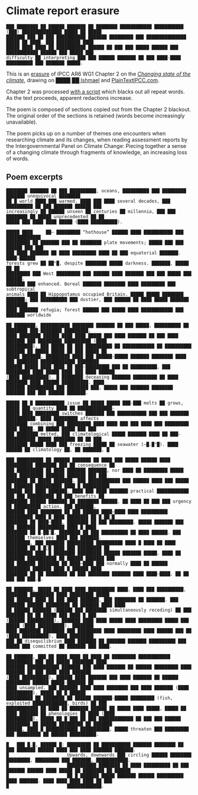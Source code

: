 # Climate report erasure

```
███ ████████ ██ ██████ ███████ ██ ████████ ████████████ ███████████ (███) ███████████████ █████ ██ █████
███████ ███ ██ ███ ███████████ ███████ █████████ ███ ███████████████ █████ ██ ████. ███ █████████ ████
█████ ████ ████ ██ ███████████ ██████ ██ ███ ███ █████ ██████ ███ ████████████ ██████ ███ █████ ███
difficulty ██ interpreting ███ ███ ██████ ███████ ██ ███ ████-████ ██████████ ███ ███████ █████.
```

This is an [erasure](https://en.wikipedia.org/wiki/Erasure_(artform)) of IPCC AR6 WG1 Chapter 2 on the [*Changing state of the climate*](https://www.ipcc.ch/report/ar6/wg1/chapter/chapter-2/), drawing on [████ ██ Ishmael](https://github.com/NaNoGenMo/2022/issues/46) and [PlainTextIPCC.com](https://plaintextipcc.com/). 

Chapter 2 was processed [with a script](https://github.com/hugovk/meow.py/blob/main/blackout.py) which blacks out all repeat words. As the text proceeds, apparent redactions increase. 

The poem is composed of sections copied out from the Chapter 2 blackout. The original order of the sections is retained (words become increasingly unavailable).

The poem picks up on a number of themes one encounters when researching climate and its changes, when reading assessment reports by the Intergovernmental Panel on Climate Change: Piecing together a sense of a changing climate through fragments of knowledge, an increasing loss of words. 

## Poem excerpts

```
████████ ███████ ██ ███ ██████████, oceans, ██████████ ███ █████████ ███████ unequivocal ████████
██ █ world ████ ███ warmed. ████ ███ ████ several decades, ███ ██████████ ██ ███ ███████ ██████ ███
increasingly ██ ██████ unseen ██ centuries ██ millennia, ███ ███ ████████ ██ █████ unprecedented ██ ██
█████ ███ ████ ████ █████ (████ ██████████).
```

```
█████ ████     ██– █████████ “hothouse” ██████ ████ ███████████ ███ █████████████
█████████ ██ ███████ ███ ██ ████████ plate movements; █████ ███ ███ ██████ ███ ███
███ ████ ███████ ██ ████ █████████ ████ ██ ███ equatorial ███████. ████-██████
forests grew ██ ██°█, despite ████████ █████ darkness. ███████, █████ ██ ██ 
█████████ ███ West █████████ ███ ██████ ████ ███████ ███ ███ █████ ███ ██████.
███████ ███ enhanced. Boreal ███████ ████████ ████ █████████ ███ subtropical
animals ████ ██ Hippopotamus occupied Britain. █████ █████ ████████
███████; ███ ██████████ ███ dustier, ███ ██████ ██ ████ █████ ███████ ████████
████ ███████ refugia; forest ██████ ███ █████ ████ ████████████ ███ ███████ worldwide
```

```
██ ████████, ███████████ ████████ ███████ ██ ███ █████, ██████████ ██ ████████ ███-████████ █████████,
████ ████████ ██████ ████ ████ █████ ███ ████ ███████ ██ ███ ████ ███████ ███ █████████ ██████████ (████
██████████), ███ █████ ██ ███ ██████████ ██ ████████████ ██ ██████████ ███████ ██ █████ █████ ██ ███ █████ ██
█████ ███████. █████████ ████ ███ ██████-█████ ███████ ████████ ████ ███ ████████ █████████████ ████████
██████ █████ ████ ████ ██ ███-█████████ ███ ██ ██████████, ███ █████████ ████ █████ ████ ███ ████ ██████
(████ ██████████). █ ████████ deceasing ███████ █████████ ██ ████ ████████ ████ ██████ ██████████. ████
███████ ██████████ ███ ████████ ███, █████ ███ ███████ ████████ ███████ ███ ███ ██████ ███████.
```

```
█████ ██ █ ███████████ issue ██ █████ █████ ███-███ melts ██ grows, █████ ███ quantity ████ ██ █████████████-
█████ ████ █████████ switches ███████ ███ ███████████ ███ ███ ███████ ███████████. ████ █████████ affects
████████ combining ███ █████████ ████ ████ ███ ███ ████ ███ █████████ ████ █████. ██ █████ █████ ███ ███
███ ████████ melted, ███ climatological █████ ███████ ████ ██ ███-███████████ █████ ████████ ██ ██ ███
████████ █████ ████ ███ freezing █████ ██ seawater (–█.█°█). ████ ██████ ██ climatology ██, ██ ███████, █
```

```
███ ██████████ ██ ██████ ███████ ██ ████ ███ █████ ██████ ████ ██████████ ████████ ███ ██ consequence ██
███ ██████████ ██ ████ ███████ ███████, nor ████ ██ █████████ █████ ████ █████████ ███████ ███████ ███ ███
████████ ██ █████ ███████. ███ ████████████ ███ ██████ ████ ███ █████ ██ ███████ ██████████ ████ █ ██████████
██████ ███ ████ ███████. ████ ███ ████ ███████ practical ████████████ ███ ███ ██████████ ██ ███ benefits ██
████████ ██████ ███████ ██ ████████ ██████, ██ ████ ██ ███ ███ urgency ██ ██████████ action. ███ ███████,
███████ ████ ████████ ██ ███ ██████ ████–████ ████ ██████████ ██████████ ████ █ ████ ████████ ██ █.███
████████ ██ ████–████, ████████ ██ ███ █████████. █████ ███████ ███ ███ ███████ ██████████ ████ █ ████
████████ ██ █.███, ████████ ██ ███ ██████████ ██ ████ ██████. ███ ███████ themselves ████ ███ ███████.
█████████, ███ ███████ ██████████ ██████████ ████ █ ████ ██ ████ ████████ ██ █.██ ████ ███ █████████ ██
██████████ ████ █ ████████ █████████ ██████ ███████ █████. ████ ██ ███████ ███████████ ██ ██████ ███████ ███
███ ███████ ████████ ██ ████–████ ███ normally ████ ██ ██████ █████████ ███████ ████ █ ██████ ████
████████ ██ ██ ████████ ██ ███ ████████ ███████ ████ ████–████, ██ ██ ███ ███ ███.█.
```

```
██ ███████, █████ ██ ████ ████ ██████████ ████, ████ ███ ██████████, ████████ █████████ ████ █████████ █████
███ ██████ ████ ██ ███ ████ ███████, ███ ████████ ██ ███████. ███ ███████ ██████ █████████ ██ ███████ ████ ████
██ ██████ ███████ (██████ ███ ████████ simultaneously receding) ██ ███ ███████ ██ ██ █████ ███ ████ █ ███
(██████ ██████████). ███████ ████ ████ █████ ████ █████████ █████ ███ █████ (████ ██████████). ████████
████ ████████ ████████ ███ █████████ ████ █████████ ████ ██████ ███ ██ (████ ██████████), ████ █████████
███ ██ disequilibrium ████ ███████ ██ ███████ ███████ ██████████ ███ █████ ███ committed ██ ███████ ███ ████.
```

```
██ ███████, ███ ██ ████ ████ ██ ████ ██ █████████ ████████████ ██████████ ███ ███ █████ ████████ ████
███████ ████████████ ███████ ███ ████ ███████ ██ ██████ █████████ ████ ███████ ██ ███ ████ ████ ███████
(████ ██████████), ██████ ████ ███████ ███ ████ ███████ ██ ██████ █████████ ██████ █████-███████ ██
████ unsampled. ███ ███████ ████ ████ ████████ ███ ████ ███████ (████ ██████████). █████ ██ █ ██████
██████████ ██ ████████ ██ ██████ ███████-█████ █████████ (fish, exploited █████████████, birds) ██ ███
████████████ ██ ████ ██ ███████ ██████ ██ █████ ████ █████, █████ ██ ████ ███████ ██ phenologies ██ ████ (████
██████████). █████ ██ █ ███ ██ ███ █████████████ ██ ███ ███ ██████ █████████ ██ ██████ █████████ ██ ███████
██████, ████ █ ████████████ ███████████, █████ threaten ███ █████████ ███ █████████ ██ ██████ ██████████.
```

```
█   ███ █.█, ██████ █: █████████ ██ ███████████ ███████ ████████ ██ ███ ███████ ██████ ████ ███ ████ ███████ ███████.
█                      Upwards, downwards ███ circling ██████ ████████ █████████, █████████ ███ ███████, ████████████.
█                      ███████████ ████████ ██ ████ ██████████ ██ ███ ███████ ██████ ████ █████ ██ ████████ ██ ██████
█                      ██ █ ███████ █████ ███████ ██████ ██████████ ████ ███████. ████ ████ ████ ████ ██ ███
█                      █████████████.
```
